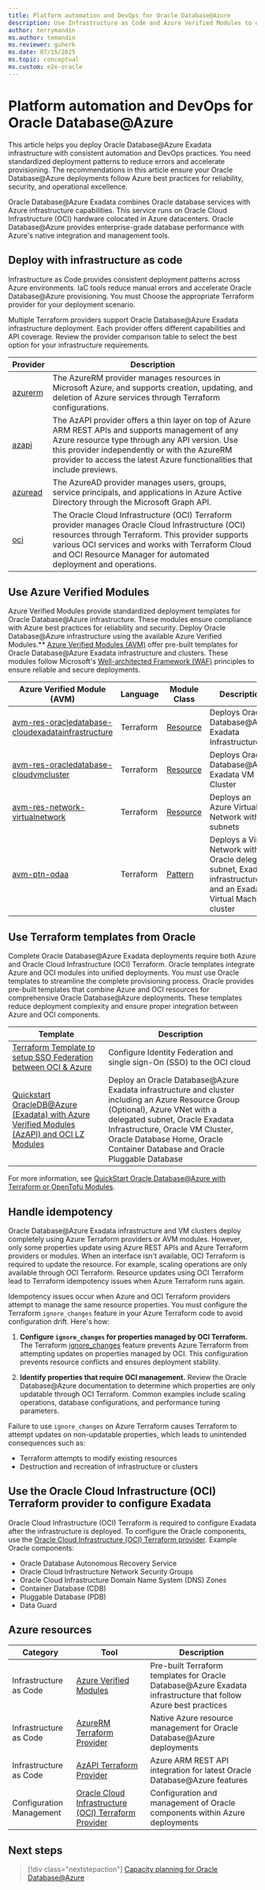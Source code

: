 ```yaml
---
title: Platform automation and DevOps for Oracle Database@Azure
description: Use Infrastructure as Code and Azure Verified Modules to deploy Oracle Database@Azure Exadata reliably and consistently across your Azure environments.
author: terrymandin
ms.author: temandin
ms.reviewer: guherk
ms.date: 07/15/2025
ms.topic: conceptual
ms.custom: e2e-oracle
---
```


# Platform automation and DevOps for Oracle Database@Azure

This article helps you deploy Oracle Database@Azure Exadata infrastructure with consistent automation and DevOps practices. You need standardized deployment patterns to reduce errors and accelerate provisioning. The recommendations in this article ensure your Oracle Database@Azure deployments follow Azure best practices for reliability, security, and operational excellence.

Oracle Database@Azure Exadata combines Oracle database services with Azure infrastructure capabilities. This service runs on Oracle Cloud Infrastructure (OCI) hardware colocated in Azure datacenters. Oracle Database@Azure provides enterprise-grade database performance with Azure's native integration and management tools.

## Deploy with infrastructure as code

Infrastructure as Code provides consistent deployment patterns across Azure environments. IaC tools reduce manual errors and accelerate Oracle Database@Azure provisioning. You must Choose the appropriate Terraform provider for your deployment scenario. 

Multiple Terraform providers support Oracle Database@Azure Exadata infrastructure deployment. Each provider offers different capabilities and API coverage. Review the provider comparison table to select the best option for your infrastructure requirements.

| Provider | Description |
| - | - |
| [azurerm](https://registry.terraform.io/providers/hashicorp/azurerm/latest) | The AzureRM provider manages resources in Microsoft Azure, and supports creation, updating, and deletion of Azure services through Terraform configurations. |
| [azapi](https://registry.terraform.io/providers/Azure/azapi/latest/docs) | The AzAPI provider offers a thin layer on top of Azure ARM REST APIs and supports management of any Azure resource type through any API version. Use this provider independently or with the AzureRM provider to access the latest Azure functionalities that include previews. |
| [azuread](https://registry.terraform.io/providers/hashicorp/azuread/latest) | The AzureAD provider manages users, groups, service principals, and applications in Azure Active Directory through the Microsoft Graph API. |
| [oci](https://registry.terraform.io/providers/oracle/oci/latest) | The Oracle Cloud Infrastructure (OCI) Terraform provider manages Oracle Cloud Infrastructure (OCI) resources through Terraform. This provider supports various OCI services and works with Terraform Cloud and OCI Resource Manager for automated deployment and operations. |

## Use Azure Verified Modules

Azure Verified Modules provide standardized deployment templates for Oracle Database@Azure infrastructure. These modules ensure compliance with Azure best practices for reliability and security.  Deploy Oracle Database@Azure infrastructure using the available Azure Verified Modules.** [Azure Verified Modules (AVM)](https://aka.ms/avm) offer pre-built templates for Oracle Database@Azure Exadata infrastructure and clusters. These modules follow Microsoft's [Well-architected Framework (WAF)](https://aka.ms/waf) principles to ensure reliable and secure deployments.

| Azure Verified Module (AVM) | Language | Module Class | Description |
| - | - | - | - |
| [avm-res-oracledatabase-cloudexadatainfrastructure](https://registry.terraform.io/modules/Azure/avm-res-oracledatabase-cloudexadatainfrastructure/azurerm/latest) | Terraform | [Resource](https://azure.github.io/Azure-Verified-Modules/specs/shared/module-classifications/) | Deploys Oracle Database@Azure Exadata Infrastructure |
| [avm-res-oracledatabase-cloudvmcluster](https://registry.terraform.io/modules/Azure/avm-res-oracledatabase-cloudvmcluster/azurerm/latest) | Terraform | [Resource](https://azure.github.io/Azure-Verified-Modules/specs/shared/module-classifications/) | Deploys Oracle Database@Azure Exadata VM Cluster |
| [avm-res-network-virtualnetwork](https://registry.terraform.io/modules/Azure/avm-res-network-virtualnetwork/azurerm/latest) | Terraform | [Resource](https://azure.github.io/Azure-Verified-Modules/specs/shared/module-classifications/) | Deploys an Azure Virtual Network with subnets |
| [avm-ptn-odaa](https://registry.terraform.io/modules/Azure/avm-ptn-odaa/azurerm/latest) | Terraform | [Pattern](https://azure.github.io/Azure-Verified-Modules/specs/shared/module-classifications/) | Deploys a Virtual Network with Oracle delegated subnet, Exadata infrastructure, and an Exadata Virtual Machine cluster |

## Use Terraform templates from Oracle

Complete Oracle Database@Azure Exadata deployments require both Azure and Oracle Cloud Infrastructure (OCI) Terraform. Oracle templates integrate Azure and OCI modules into unified deployments. You must use Oracle templates to streamline the complete provisioning process. Oracle provides pre-built templates that combine Azure and OCI resources for comprehensive Oracle Database@Azure deployments. These templates reduce deployment complexity and ensure proper integration between Azure and OCI components.

| Template | Description |
| - | - |
| [Terraform Template to setup SSO Federation between OCI & Azure](https://github.com/oci-landing-zones/terraform-oci-multicloud-azure/tree/main/templates/az-oci-sso-federation) | Configure Identity Federation and single sign-On (SSO) to the OCI cloud |
| [Quickstart OracleDB@Azure (Exadata) with Azure Verified Modules (AzAPI) and OCI LZ Modules](https://github.com/oci-landing-zones/terraform-oci-multicloud-azure/tree/main/templates/avm-oci-exadata-quickstart) | Deploy an Oracle Database@Azure Exadata infrastructure and cluster including an Azure Resource Group (Optional), Azure VNet with a delegated subnet, Oracle Exadata Infrastructure, Oracle VM Cluster, Oracle Database Home, Oracle Container Database and Oracle Pluggable Database |

For more information, see [QuickStart Oracle Database@Azure with Terraform or OpenTofu Modules](https://docs.oracle.com/en/learn/dbazure-terraform/index.html). 

## Handle idempotency

Oracle Database@Azure Exadata infrastructure and VM clusters deploy completely using Azure Terraform providers or AVM modules. However, only some properties update using Azure REST APIs and Azure Terraform providers or modules. When an interface isn't available, OCI Terraform is required to update the resource. For example, scaling operations are only available through OCI Terraform. Resource updates using OCI Terraform lead to Terraform idempotency issues when Azure Terraform runs again.

Idempotency issues occur when Azure and OCI Terraform providers attempt to manage the same resource properties. You must configure the Terraform `ignore_changes` feature in your Azure Terraform code to avoid configuration drift. Here's how:

1. **Configure `ignore_changes` for properties managed by OCI Terraform.** The Terraform [ignore_changes](https://developer.hashicorp.com/terraform/language/meta-arguments/lifecycle#ignore_changes) feature prevents Azure Terraform from attempting updates on properties managed by OCI. This configuration prevents resource conflicts and ensures deployment stability.

2. **Identify properties that require OCI management.** Review the Oracle Database@Azure documentation to determine which properties are only updatable through OCI Terraform. Common examples include scaling operations, database configurations, and performance tuning parameters.

Failure to use `ignore_changes` on Azure Terraform causes Terraform to attempt updates on non-updatable properties, which leads to unintended consequences such as:

- Terraform attempts to modify existing resources
- Destruction and recreation of infrastructure or clusters

## Use the Oracle Cloud Infrastructure (OCI) Terraform provider to configure Exadata

Oracle Cloud Infrastructure (OCI) Terraform is required to configure Exadata after the infrastructure is deployed. To configure the Oracle components, use the [Oracle Cloud Infrastructure (OCI) Terraform provider](https://registry.terraform.io/providers/oracle/oci/latest). Example Oracle components:

- Oracle Database Autonomous Recovery Service
- Oracle Cloud Infrastructure Network Security Groups
- Oracle Cloud Infrastructure Domain Name System (DNS) Zones
- Container Database (CDB) 
- Pluggable Database (PDB) 
- Data Guard

## Azure resources

| Category | Tool | Description |
|----------|------|-------------|
| Infrastructure as Code | [Azure Verified Modules](https://aka.ms/avm) | Pre-built Terraform templates for Oracle Database@Azure Exadata infrastructure that follow Azure best practices |
| Infrastructure as Code | [AzureRM Terraform Provider](https://registry.terraform.io/providers/hashicorp/azurerm/latest) | Native Azure resource management for Oracle Database@Azure deployments |
| Infrastructure as Code | [AzAPI Terraform Provider](https://registry.terraform.io/providers/Azure/azapi/latest/docs) | Azure ARM REST API integration for latest Oracle Database@Azure features |
| Configuration Management | [Oracle Cloud Infrastructure (OCI) Terraform Provider](https://registry.terraform.io/providers/oracle/oci/latest) | Configuration and management of Oracle components within Azure deployments |

## Next steps

> [!div class="nextstepaction"]
> [Capacity planning for Oracle Database@Azure](/azure/cloud-adoption-framework/scenarios/oracle-on-azure/oracle-capacity-planning-oracle-database-azure)
